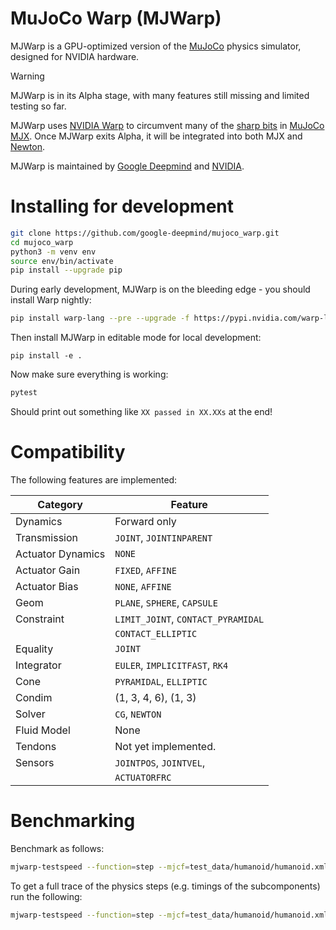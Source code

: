 # MuJoCo Warp (MJWarp)

MJWarp is a GPU-optimized version of the [MuJoCo](https://github.com/google-deepmind/mujoco) physics simulator, designed for NVIDIA hardware.

> [!WARNING]
> MJWarp is in its Alpha stage, with many features still missing and limited testing so far.

MJWarp uses [NVIDIA Warp](https://github.com/NVIDIA/warp) to circumvent many of the [sharp bits](https://mujoco.readthedocs.io/en/stable/mjx.html#mjx-the-sharp-bits) in [MuJoCo MJX](https://mujoco.readthedocs.io/en/stable/mjx.html#). Once MJWarp exits Alpha, it will be integrated into both MJX and [Newton](https://developer.nvidia.com/blog/announcing-newton-an-open-source-physics-engine-for-robotics-simulation).

MJWarp is maintained by [Google Deepmind](https://deepmind.google/) and [NVIDIA](https://www.nvidia.com/).

# Installing for development

```bash
git clone https://github.com/google-deepmind/mujoco_warp.git
cd mujoco_warp
python3 -m venv env
source env/bin/activate
pip install --upgrade pip
```

During early development, MJWarp is on the bleeding edge - you should install Warp nightly:

```bash
pip install warp-lang --pre --upgrade -f https://pypi.nvidia.com/warp-lang/
```

Then install MJWarp in editable mode for local development:

```
pip install -e .
```

Now make sure everything is working:

```bash
pytest
```

Should print out something like `XX passed in XX.XXs` at the end!

# Compatibility

The following features are implemented:

| Category          | Feature                            |
| ----------------- | ---------------------------------- |
| Dynamics          | Forward only                       |
| Transmission      | `JOINT`, `JOINTINPARENT`           |
| Actuator Dynamics | `NONE`                             |
| Actuator Gain     | `FIXED`, `AFFINE`                  |
| Actuator Bias     | `NONE`, `AFFINE`                   |
| Geom              | `PLANE`, `SPHERE`, `CAPSULE`       |
| Constraint        | `LIMIT_JOINT`, `CONTACT_PYRAMIDAL` |
|                   | `CONTACT_ELLIPTIC`                 |
| Equality          | `JOINT`                            |
| Integrator        | `EULER`, `IMPLICITFAST`, `RK4`     |
| Cone              | `PYRAMIDAL`, `ELLIPTIC`            |
| Condim            | (1, 3, 4, 6), (1, 3)               |
| Solver            | `CG`, `NEWTON`                     |
| Fluid Model       | None                               |
| Tendons           | Not yet implemented.               |
| Sensors           | `JOINTPOS`, `JOINTVEL`,            |
|                   | `ACTUATORFRC`                      |

# Benchmarking

Benchmark as follows:

```bash
mjwarp-testspeed --function=step --mjcf=test_data/humanoid/humanoid.xml --batch_size=8192
```

To get a full trace of the physics steps (e.g. timings of the subcomponents) run the following:

```bash
mjwarp-testspeed --function=step --mjcf=test_data/humanoid/humanoid.xml --batch_size=8192 --event_trace=True
```

